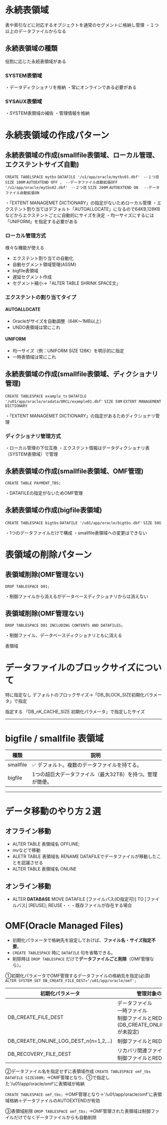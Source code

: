 # 永続表領域
表や索引などに対応するオブジェクトを通常のセグメントに格納し管理
・１つ以上のデータファイルからなる
## 永続表領域の種類
役割に応じた永続表領域がある
### SYSTEM表領域
・データディクショナリを格納
・常にオンラインである必要がある
### SYSAUX表領域
・SYSTEM表領域の補佐
・管理情報を格納
# 永続表領域の作成パターン
## 永続表領域の作成(smallfile表領域、ローカル管理、エクステントサイズ自動)

`CREATE TABELSPACE mytbs`
`DATAFILE '/u1/app/oracle/mytbs01.dbf'　--１つ目`
`SIZE 100M`
`AUTOEXTEND OFF ,　--データファイル自動拡張OFF`
`'/u1/app/oracle/mytbs02.dbf'　--２つ目`
`SIZE 200M`
`AUTOEXTEND ON 　--データファイル自動拡張ON`

・「EXTENT MANAGEMET DICTIONARY」の指定がないためローカル管理
・エクステント割り当てはデフォルト「AUTOALLOCATE」になるので64KB,128KBなどからエクステントごとに自動的にサイズを決定
・均一サイズにするには「UNIFORM」を指定する必要がある
### ローカル管理方式
様々な機能が使える
- エクステント割り当ての自動化
- 自動セグメント領域管理(ASSM)
- bigfile表領域
- 遅延セグメント作成
- セグメント縮小→「ALTER TABLE SHRINK SPACE文」
### エクステントの割り当てタイプ
#### AUTOALLOCATE
- Oracleがサイズを自動調整（64K〜1MB以上）
- UNDO表領域は常にこれ
#### UNIFORM
- 均一サイズ（例：UNIFORM SIZE 128K）を明示的に指定
- 一時表領域は常にこれ
## 永続表領域の作成(smallfile表領域、ディクショナリ管理)

`CREATE TABLESPACE example_ts`
`DATAFILE '/u01/app/oracle/oradata/ORCL/example01.dbf'` 
`SIZE 50M`
`EXTENT MANAGEMENT DICTIONARY`

・「EXTENT MANAGEMET DICTIONARY」の指定があるためディクショナリ管理
### ディクショナリ管理方式
・ローカル管理の下位互換
・エクステント情報はデータディクショナリ表（SYSTEM表領域）で管理
## 永続表領域の作成(smallfile表領域、OMF管理)

`CREATE TABLE PAYMENT_TBS;`

・DATAFILEの指定がないためOMF管理
## 永続表領域の作成(bigfile表領域)

`CREATE TABLESPACE bigtbs` 
`DATAFILE '/u01/app/oracle/bigtbs.dbf'` 
`SIZE 50G`

・1つのデータファイルだけで構成
・smallfile表領域への変更はできない
# 表領域の削除パターン
## 表領域削除(OMF管理ない)

`DROP TABLESPACE D01;`

・制御ファイルから消えるがデータベースディクショナリからは消えない
## 表領域削除(OMF管理ない)

`DROP TABLESPACE D01 INCLUDING CONTENTS AND DATAFILES;`

・制御ファイル、データベースディクショナリともに消える

表領域

# データファイルのブロックサイズについて

特に指定なし
デフォルトのブロックサイズ→「DB_BLOCK_SIZE初期化パラメータ」で指定

指定する
「DB_nK_CACHE_SIZE 初期化パラメータ」で指定したサイズ

---
# bigfile / smallfile 表領域

| 種類        | 説明                              |
| --------- | ------------------------------- |
| smallfile | ✅ デフォルト。複数のデータファイルを持てる。         |
| bigfile   | 1つの超巨大データファイル（最大32TB）を持つ。管理が簡便。 |

---
# データ移動のやり方２選

## オフライン移動
- ALTER TABLE 表領域名 OFFLINE;
- mvなどで移動
- ALETR TABLE 表領域名 RENAME DATAFILEでデータファイルが移動したことを認識させる 
- ALTER TABLE 表領域名 ONLINE

## オンライン移動
- ALTER **DATABASE** MOVE DATAFILE [ファイルパス(ID指定可)] TO [ファイルパス]  [REUSE];
REUSE・・・既存ファイルが存在する場合

# OMF(Oracle Managed Files)

- 初期化パラメータで格納先を設定しておけば、**ファイル名・サイズ指定不要**。
- `CREATE TABLESPACE` 時に `DATAFILE` 句を省略できる。
- 削除時は `DROP TABLESPACE` だけで**データファイルごと削除**（OMF管理なら）。

①初期化パラメータでOMF管理するデータファイルの格納先を指定(必須)
`ALTER SYSTEM SET DB_CREATE_FILE_DEST='/u01/app/oracle/omf';`


| 初期化パラメータ                               | 管理対象のファイル                                                                 |
| -------------------------------------- | ------------------------------------------------------------------------- |
| DB_CREATE_FILE_DEST                    | データファイル<br>一時ファイル<br>制御ファイルとREDOファイル<br>(DB_CREATE_ONLINE_LOG_DEST_nが未設定) |
| DB_CREATE_ONLINE_LOG_DEST_n(n=1,2,...) | 制御ファイルとREDOファイル                                                           |
| DB_RECOVERY_FILE_DEST                  | リカバリ関連ファイル<br>制御ファイルとREDOファイル                                             |

②データファイル名を指定せずに表領域作成
`CREATE TABLESPACE omf_tbs DATAFILE SIZE100M;`
→OMF管理となり、①で指定した'/u01/app/oracle/omf'に表領域が格納

`CREATE TABLESPACE omf_tbs;`
→OMF管理となり＋'/u01/app/oracle/omf'に表領域格納＋データファイルのAUTOEXTENDが有効

③表領域削除
`DROP TABLESPACE omf_tbs;`
→OMF管理された表領域は制御ファイルだけでなくデータファイルからも自動削除

